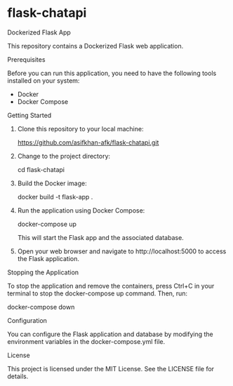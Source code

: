 # flask-chatapi
Dockerized Flask App

This repository contains a Dockerized Flask web application.

Prerequisites

Before you can run this application, you need to have the following tools installed on your system:

- Docker
- Docker Compose

Getting Started

1. Clone this repository to your local machine:

   https://github.com/asifkhan-afk/flask-chatapi.git

2. Change to the project directory:

   cd flask-chatapi

3. Build the Docker image:

   docker build -t flask-app .

4. Run the application using Docker Compose:

   docker-compose up

   This will start the Flask app and the associated database.

5. Open your web browser and navigate to http://localhost:5000 to access the Flask application.

Stopping the Application

To stop the application and remove the containers, press Ctrl+C in your terminal to stop the docker-compose up command. Then, run:

docker-compose down

Configuration

You can configure the Flask application and database by modifying the environment variables in the docker-compose.yml file.

License

This project is licensed under the MIT License. See the LICENSE file for details.
